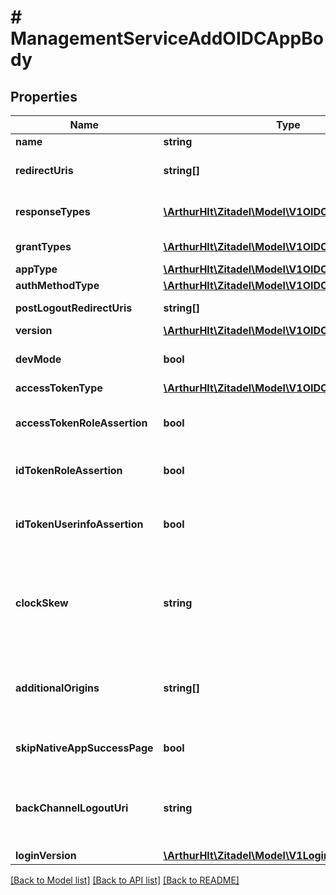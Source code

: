 # # ManagementServiceAddOIDCAppBody

## Properties

Name | Type | Description | Notes
------------ | ------------- | ------------- | -------------
**name** | **string** |  |
**redirectUris** | **string[]** | Callback URI of the authorization request where the code or tokens will be sent to | [optional]
**responseTypes** | [**\ArthurHlt\Zitadel\Model\V1OIDCResponseType[]**](V1OIDCResponseType.md) | Determines whether a code, id_token token or just id_token will be returned | [optional]
**grantTypes** | [**\ArthurHlt\Zitadel\Model\V1OIDCGrantType[]**](V1OIDCGrantType.md) | The flow type the application uses to gain access | [optional]
**appType** | [**\ArthurHlt\Zitadel\Model\V1OIDCAppType**](V1OIDCAppType.md) |  | [optional]
**authMethodType** | [**\ArthurHlt\Zitadel\Model\V1OIDCAuthMethodType**](V1OIDCAuthMethodType.md) |  | [optional]
**postLogoutRedirectUris** | **string[]** | ZITADEL will redirect to this link after a successful logout | [optional]
**version** | [**\ArthurHlt\Zitadel\Model\V1OIDCVersion**](V1OIDCVersion.md) |  | [optional]
**devMode** | **bool** | Used for development, some checks of the OIDC specification will not be checked. | [optional]
**accessTokenType** | [**\ArthurHlt\Zitadel\Model\V1OIDCTokenType**](V1OIDCTokenType.md) |  | [optional]
**accessTokenRoleAssertion** | **bool** | Adds roles to the claims of the access token (only if type &#x3D;&#x3D; JWT) even if they are not requested by scopes | [optional]
**idTokenRoleAssertion** | **bool** | Adds roles to the claims of the id token even if they are not requested by scopes | [optional]
**idTokenUserinfoAssertion** | **bool** | Claims of profile, email, address and phone scopes are added to the id token even if an access token is issued. Attention this violates the OIDC specification | [optional]
**clockSkew** | **string** | Used to compensate time difference of servers. Duration added to the \&quot;exp\&quot; claim and subtracted from \&quot;iat\&quot;, \&quot;auth_time\&quot; and \&quot;nbf\&quot; claims | [optional]
**additionalOrigins** | **string[]** | Additional origins (other than the redirect_uris) from where the API can be used, provided string has to be an origin (scheme://hostname[:port]) without path, query or fragment | [optional]
**skipNativeAppSuccessPage** | **bool** | Skip the successful login page on native apps and directly redirect the user to the callback. | [optional]
**backChannelLogoutUri** | **string** | ZITADEL will use this URI to notify the application about terminated session according to the OIDC Back-Channel Logout (https://openid.net/specs/openid-connect-backchannel-1_0.html) | [optional]
**loginVersion** | [**\ArthurHlt\Zitadel\Model\V1LoginVersion**](V1LoginVersion.md) |  | [optional]

[[Back to Model list]](../../README.md#models) [[Back to API list]](../../README.md#endpoints) [[Back to README]](../../README.md)
